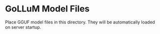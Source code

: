 # GoLLuM Model Files

Place GGUF model files in this directory.
They will be automatically loaded on server startup.
